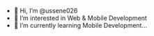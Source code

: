 - 👋 Hi, I’m @ussene026
- 👀 I’m interested in Web & Mobile Development
- 🌱 I’m currently learning Mobile Development...

<!--- - 💞️ I’m looking to collaborate on ...
- 📫 How to reach me ...


ussene026/ussene026 is a ✨ special ✨ repository because its `README.md` (this file) appears on your GitHub profile.
You can click the Preview link to take a look at your changes. 
--->
